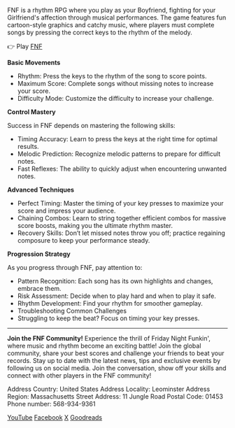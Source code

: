 FNF is a rhythm RPG where you play as your Boyfriend, fighting for your Girlfriend's affection through musical performances. The game features fun cartoon-style graphics and catchy music, where players must complete songs by pressing the correct keys to the rhythm of the melody.

👉 Play [FNF](https://fnf-games.io/)

**Basic Movements**
- Rhythm: Press the keys to the rhythm of the song to score points.
- Maximum Score: Complete songs without missing notes to increase your score.
- Difficulty Mode: Customize the difficulty to increase your challenge.

**Control Mastery**

Success in FNF depends on mastering the following skills:
- Timing Accuracy: Learn to press the keys at the right time for optimal results.
- Melodic Prediction: Recognize melodic patterns to prepare for difficult notes.
- Fast Reflexes: The ability to quickly adjust when encountering unwanted notes.

**Advanced Techniques**

- Perfect Timing: Master the timing of your key presses to maximize your score and impress your audience.
- Chaining Combos: Learn to string together efficient combos for massive score boosts, making you the ultimate rhythm master.
- Recovery Skills: Don’t let missed notes throw you off; practice regaining composure to keep your performance steady.


**Progression Strategy**

As you progress through FNF, pay attention to:

- Pattern Recognition: Each song has its own highlights and changes, embrace them.
- Risk Assessment: Decide when to play hard and when to play it safe.
- Rhythm Development: Find your rhythm for smoother gameplay.
- Troubleshooting Common Challenges
- Struggling to keep the beat? Focus on timing your key presses.
------------------------------------------------------------------------------------------------------------------

**Join the FNF Community!**
Experience the thrill of Friday Night Funkin', where music and rhythm become an exciting battle! Join the global community, share your best scores and challenge your friends to beat your records. Stay up to date with the latest news, tips and exclusive events by following us on social media. Join the conversation, show off your skills and connect with other players in the FNF community!

Address Country: United States
Address Locality: Leominster
Address Region: Massachusetts
Street Address: 11 Jungle Road
Postal Code: 01453
Phone number: 568-934-9361

 
[YouTube](https://www.youtube.com/@fnfgame-w2t8o)
[Facebook](https://www.facebook.com/people/FNF/61575186193213/)
[X](https://x.com/fnf_game61704)
[Goodreads](https://www.goodreads.com/user/show/189722268-fnf-game)


 
